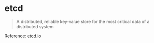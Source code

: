 # etcd

> A distributed, reliable key-value store for the most critical data of a distributed system

Reference: [etcd.io](https://etcd.io/)
